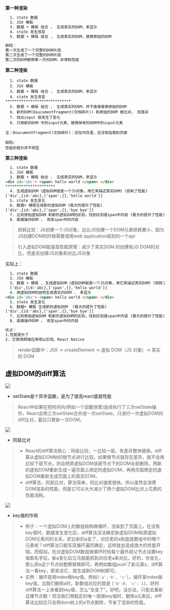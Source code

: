 **第一种渲染**
```html
  1. state 数据
  2. JSX 模板
  3. 数据 + 模板 结合 ， 生成真实的DOM，来显示
  4. state 发生改变
  5. 数据 + 模板 结合 ， 生成真实的DOM，替换原始的DOM

缺陷：
第一次生成了一个完整的DOM片段
第二次生成了一个完整的DOM片段
第二次的DOM替换第一次的DOM，非常耗性能


```
**第二种渲染**
```
  1. state 数据
  2. JSX 模板
  3. 数据 + 模板 结合 ， 生成真实的DOM，来显示
  4. state 发生改变
*****************************
  5. 数据 + 模板 结合 ， 生成真实的DOM，并不直接替换原始的DOM
  6. 新的DOM(DoucumentFragment(文档碎片)) 和原始的DOM 做比对， 找差异
  7. 找出input 框发生了变化
  8. 只用新的DOM 中的input元素，替换掉老的DOM中的input元素

注：DoucumentFragment(文档碎片)：还在内存里，还没有挂载到页面

缺陷:
性能的提升并不明显
```

**第三种渲染**
```html
  1. state 数据
  2. JSX 模板
  3. 数据 + 模板 结合 ， 生成真实的DOM，来显示
<div id='abc'> <span> hello world </span> </div>
**********************
  4. 生成虚拟DOM（虚拟DOM就是一个JS对象，用它来描述真实DOM）(损耗了性能)
['div',{id:'abc},['span',{},'hello world']]
  5. state 发生变化
  6. 数据+ 模板生成新的虚拟DOM (极大的提升了性能)
['div',{id:'abc},['span',{},'bye bye']]
  7. 比较原始虚拟DOM 和新的虚拟DOM的区别，找到区别是span中内容 (极大的提升了性能)
  8. 直接操作DOM ， 改变span中的内容
```
>损耗比较：JS创建一个JS对象，远比JS创建一个DOM元素损耗要小，因为JS创建DOM的时候需要调用web application级别的一个api

>引入虚拟DOM能提高性能原理：减少了真实DOM 的创建和JS DOM的对比，而是去创建JS对象和对比JS对象
  
实际上：

```html
  1. state 数据
  2. JSX 模板
  3. 数据 + 模板 , 生成虚拟DOM（虚拟DOM就是一个JS对象，用它来描述真实DOM）(损耗了性能)
  ['div',{id:'abc},['span',{},'hello world']]
  4. 用虚拟DOM的结构生成真实的DOM ， 来显示
<div id='abc'> <span> hello world </span> </div>
  5. state 发生变化
  6. 数据+ 模板 生成新的虚拟DOM  (极大的提升了性能)
['div',{id:'abc},['span',{},'bye bye']]
  7. 比较原始虚拟DOM 和新的虚拟DOM的区别，找到区别是span中内容 (极大的提升了性能)
  8. 直接操作DOM ， 改变span中的内容

优点：
1.性能提升了
2. 它使得跨端应用得以实现。React Native
```     
>render函数中：JSX →  createElement →  虚拟 DOM（JS 对象）→ 真实的 DOM


## 虚拟DOM的diff算法

![](https://upload-images.jianshu.io/upload_images/9249356-38ddf24638c2d696.png?imageMogr2/auto-orient/strip%7CimageView2/2/w/1240)
- setState是个异步函数，是为了提高react底层性能
>React中如果在短时间内(例如一个函数体里)连续执行了三次setState操作，React会把三次setState合并成一次setState，只进行一次虚拟DOM的diff比对，最后只更新一次DOM。


![](https://upload-images.jianshu.io/upload_images/9249356-2e9591154b9c1aa6.png?imageMogr2/auto-orient/strip%7CimageView2/2/w/1240)
- 同层比对
>* React的diff算法核心：同级比较，一比较一层，有差异整体替换。diff算从虚拟DOM树的根节点进行比较，如果根节点就存在差异，就不会再比较下层节点，则会把原虚拟DOM该层节点下的DOM全部删除，用新的虚拟DOM重新生成一遍页面上绑定的虚拟DOM，再用页面绑定的虚拟DOM重新生成页面上的真实DOM。
>* diff算法，同层比对，算法简单，则比对速度很快。所以虽然会浪费DOM渲染的性能，但是它可以大大减少了两个虚拟DOM比对上花费的性能消耗。

![](https://upload-images.jianshu.io/upload_images/9249356-c7d0e0660802b74c.png?imageMogr2/auto-orient/strip%7CimageView2/2/w/1240)
- key值的作用
>* 例子：一个虚拟DOM上的数组结构做循环，渲染到了页面上。在没有key值时，数据发生变化后，diff算法没法确定新虚拟DOM和原虚拟DOM元素间的关系，好比新的a变了，对应老的a到底是数组中的哪个元素呢？diff算法只能写双循环遍历确定，这样就会造成很大的性能开销。而假如，在对虚拟DOM数组做循环时给每个最外层父节点设置key值取名字后，新a变化后立马就能抓到对应老a来对比，好的，你变化，那么把a这个节点树整颗替换即可，再例如数组push了新元素z，diff算法一看key，原来没它，就生成新DOM树即可。
>* 实例：循环是用index做key值。例如`['a','b', 'c']`，循环拿index做key值，当我们删除a时，新数组对应的就是 `['b':0, 'c': 1]`，好的diff算法一上来看到key值，怎么“全变了”，好吧，没办法，只能去重新这棵节点数！而当我们用稳定的唯一值做key值时，删除a元素后，diff算法比较后只会把dom树上的a节点删除，节省了渲染的性能。
